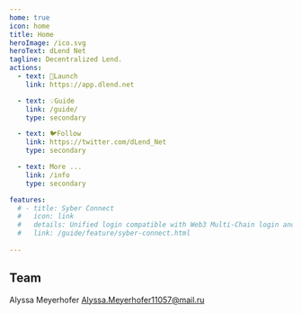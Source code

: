 ```yaml
---
home: true
icon: home
title: Home
heroImage: /ico.svg
heroText: dLend Net
tagline: Decentralized Lend.
actions:
  - text: 🚀Launch
    link: https://app.dlend.net

  - text: 💡Guide
    link: /guide/
    type: secondary

  - text: 🐦Follow
    link: https://twitter.com/dLend_Net
    type: secondary 

  - text: More ...
    link: /info
    type: secondary 

features:
  # - title: Syber Connect
  #   icon: link
  #   details: Unified login compatible with Web3 Multi-Chain login and web2 OpenID login. 
  #   link: /guide/feature/syber-connect.html
 
---  
```


## Team
Alyssa Meyerhofer <Alyssa.Meyerhofer11057@mail.ru>